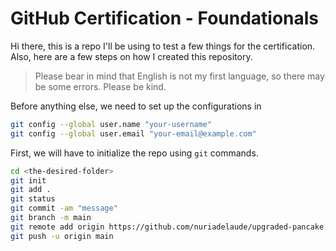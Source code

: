 # GitHub Certification - Foundationals

Hi there, this is a repo I'll be using to test a few things for the certification. Also, here are a few steps on how I created this repository.

> Please bear in mind that English is not my first language, so there may be some errors. Please be kind.

Before anything else, we need to set up the configurations in 

```sh
git config --global user.name "your-username"
git config --global user.email "your-email@example.com"
```

First, we will have to initialize the repo using `git` commands.

```sh
cd <the-desired-folder>
git init 
git add . 
git status
git commit -am "message"
git branch -m main
git remote add origin https://github.com/nuriadelaude/upgraded-pancake.git
git push -u origin main
```